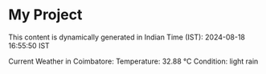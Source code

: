 # My Project

This content is dynamically generated in Indian Time (IST): 2024-08-18 16:55:50 IST


Current Weather in Coimbatore:
Temperature: 32.88 °C
Condition: light rain
